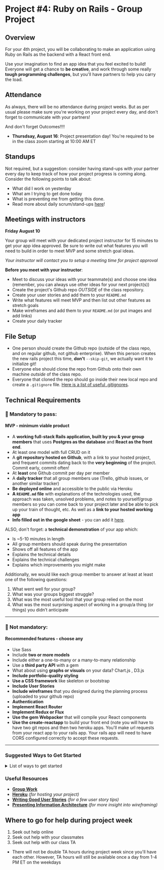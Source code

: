 # Project #4: Ruby on Rails - Group Project

## Overview

For your 4th project, you will be collaborating to make an application using Ruby on Rails as the backend with a React front end.

Use your imagination to find an app idea that you feel excited to build! Everyone will get a chance to **be creative**, and work through some really **tough programming challenges**, but you'll have partners to help you carry the load.

## Attendance

As always, there will be no attendance during project weeks. But as per usual please make sure you're working on your project every day, and don't forget to communicate with your partners!

And don't forget Outcomes!!!!

- **Thursdsay, August 16**: Project presentation day! You're required to be in the class zoom starting at 10:00 AM ET

## Standups

Not required, but a suggestion: consider having stand-ups with your partner every day to keep track of how your project progress is coming along. Consider the following points to talk about:

  - What did I work on yesterday
  - What am I trying to get done today
  - What is preventing me from getting this done.
  - Read more about daily scrum/stand-ups [here](/unit_3/w08d01/morning_exercise)!

## Meetings with instructors

**Friday August 10**

Your group will meet with your dedicated project instructor for 15 minutes to get your app idea approved. Be sure to write out what features you will need to build in order to meet MVP and some stretch goal ideas.

_Your instructor will contact you to setup a meeting time for project approval_

**Before you meet with your instructor**: 

   - Meet to discuss your ideas with your teammate(s) and choose one idea (remember, you can always use other ideas for your next project(s))
   - Create the project's Github repo *OUTSIDE* of the class repository.
   - Create your user stories and add them to your `README.md`
   - Write what features will meet MVP and then list out other features as stretch goals
   - Make wireframes and add them to your `README.md` (or put images and add links)
   - Create your daily tracker

## File Setup
- One person should create the Github repo (outside of the class repo, and on regular github, not github enterprise). When this person creates the new rails project this time, **don't** `--skip-git`, we actually want it to initialize git! 
- Everyone else should clone the repo from Github onto their own machine *outside* of the class repo.
- Everyone that cloned the repo should go inside their new local repo and create a `.gitignore` file. [Here is a list of useful .gitignores](https://github.com/github/gitignore).

## Technical Requirements
### &#x1F534; Mandatory to pass:
#### MVP - minimum viable product

* A **working full-stack Rails application, built by you & your group members** that uses **Postgres as the database** and **React as the front end**. 
* At least one model with full CRUD on it
* A **git repository hosted on Github**, with a link to your hosted project,  and frequent commits dating back to the **very beginning** of the project. Commit early, commit often!
* At **least** one Github commit per day per member
* A **daily tracker** that all group members use (Trello, github issues, or another similar tracker)
* **Be deployed online** and accessible to the public via Heroku
* **A ``README.md`` file** with explanations of the technologies used, the approach was taken, unsolved problems, and notes to yourself/group members so you can come back to your project later and be able to pick up your train of thought, etc. As well as a **link to your hosted working app**
* **Info filled out in the google sheet** - you can add it [here](https://docs.google.com/spreadsheets/d/1eCsd_jUARVJZ377EEQj3KeaZV58TIBWhzcnjAoOrgmQ/edit#gid=0).

ALSO, don't forget: a **technical demonstration** of your app which:

  * Is ~5-10 minutes in length
  * All group members should speak during the presentation
  * Shows off all features of the app
  * Explains the technical details
  * Explains the technical challenges
  * Explains which improvements you might make

Additionally, we would like each group member to answer at least at least one of the following questions:

1) What went well for your group?
2) What was your groups biggest struggle?
3) What was the most useful tool that your group relied on the most
4) What was the most surprising aspect of working in a group/a thing (or things) you didn’t anticipate

  ---
### &#x1F535; Not mandatory:
#### Recommended features - choose any

* Use Sass
* Include **two or more models**
* Include either a one-to-many or a many-to-many relationship
* Use a **third party API** with a gem
* What about using **graphs or visuals** on your data? Chart.js , D3.js
* **Include portfolio-quality styling**
* **Use a CSS framework** like skeleton or bootstrap
* **Include User Stories**
* **Include wireframes** that you designed during the planning process (uploaded to your github repo)
* **Authentication**
* **Implement React Router** 
* **Implement Redux or Flux** 
* **Use the gem Webpacker** that will compile your React components
* **Use the create-reactapp** to build your front end (note you will have to have two git repos and then two heroku apps. You'll make url requests from your react app to your rails app. Your rails app will need to have CORS configured correctly to accept these requests.


---

### Suggested Ways to Get Started

<details><summary>List of ways to get started</summary>

* **Wireframe** Make a drawing of what your app will look like on each page of your application (what does it look like as soon as you log on to the site? What does it look like once a user logs in, etc.).

<br>

* **Break the project down into different components** (data, presentation, views, style, DOM manipulation) and brainstorm each component individually.

<br>

* Create your **user stories**

<br>

* Create a **Trello board** and break down the user stories into cards

<br>

* **Use your Development Tools** (console.log, inspector, alert statements, etc) to debug and solve problems

<br>

* Work through the lessons in class for help and inspiration! Think about adding relevant code to your application each day - you are given 5 days so that you can work on it in small chunks, COMMIT OFTEN. We will be looking at your commit dates and comments are part of your scoring.

<br>

* **Commit early, commit often.** Don’t be afraid to break something because you can always go back in time to a previous version.

<br>

* **Consult documentation resources** (MDN, jQuery, etc.) at home to better understand what you’ll be getting into.

<br>

* **Don’t be afraid to write code that you know you will have to remove later.** Create temporary elements (buttons, links, etc) that trigger events if real data is not available. For example, if you’re trying to figure out how to change some text when the game is over but you haven’t solved the win/lose game logic, you can create a button to simulate that until then.

</details>

### Useful Resources

* **[Group Work](/projects/project_3/working_in_groups.md)**
* **[Heroku](http://www.heroku.com)** _(for hosting your project)_
* **[Writing Good User Stories](http://www.mariaemerson.com/user-stories/)** _(for a few user story tips)_
* **[Presenting Information Architecture](http://webstyleguide.com/wsg3/3-information-architecture/4-presenting-information.html)** _(for more insight into wireframing)_

## Where to go for help during project week

1. Seek out help online
2. Seek out help with your classmates
3. Seek out help with our class TA
  - There will not be double TA hours during project week since you'll have each other. However, TA hours will still be available once a day from 1-4 PM ET on the weekdays
